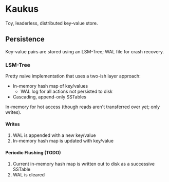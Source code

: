 # Kaukus

Toy, leaderless, distributed key-value store.

## Persistence

Key-value pairs are stored using an LSM-Tree; WAL file for crash recovery.

### LSM-Tree

Pretty naive implementation that uses a two-ish layer approach:

- In-memory hash map of key/values
  - WAL log for all actions not persisted to disk
- Cascading, append-only SSTables

In-memory for hot access (though reads aren't transferred over yet; only writes).

#### Writes

1. WAL is appended with a new key/value
2. In-memory hash map is updated with key/value

#### Periodic Flushing (TODO)

1. Current in-memory hash map is written out to disk as a successive SSTable
2. WAL is cleared